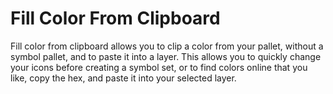 # Fill Color From Clipboard

Fill color from clipboard allows you to clip a color from your pallet, without a symbol pallet, and to paste it into a layer.  This allows you to quickly change your icons before creating a symbol set, or to find colors online that you like, copy the hex, and paste it into your selected layer.
